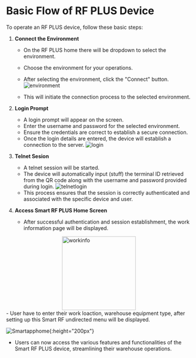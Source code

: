 # Basic Flow of RF PLUS Device

To operate an RF PLUS device, follow these basic steps:

1. **Connect the Environment**
   - On the RF PLUS home there will be dropdown to select the environment.
   - Choose the environment for your operations.

   - After selecting the environment, click the "Connect" button.
   ![environment](./attachments/basicflow/environment.png)
   - This will initiate the connection process to the selected environment.

2. **Login Prompt**
   - A login prompt will appear on the screen.
   - Enter the username and password for the selected environment.
   - Ensure the credentials are correct to establish a secure connection.
   - Once the login details are entered, the device will establish a connection to the server.
   ![login](./attachments/basicflow/Login.png)

3. **Telnet Sesion**
   - A telnet session will be started.
   - The device will automatically input (stuff) the terminal ID retrieved from the QR code along with the username and password provided during login.
   ![telnetlogin](./attachments/basicflow/telnetlogin.png)
   - This process ensures that the session is correctly authenticated and associated with the specific device and user.

4. **Access Smart RF PLUS Home Screen**
   - After successful authentication and session establishment, the work information page  will be displayed.
<img src="./attachments/basicflow/workinfo.png" alt="workinfo" style="height: 200px;margin:auto;display:block">
   - User have to enter their work loaction, warehouse equipment type, after setting up this Smart RF undirected menu will be displayed.

   ![Smartapphome](./attachments/basicflow/undirectedmenu.png){:height="200px"}
   - Users can now access the various features and functionalities of the Smart RF PLUS device, streamlining their warehouse operations.